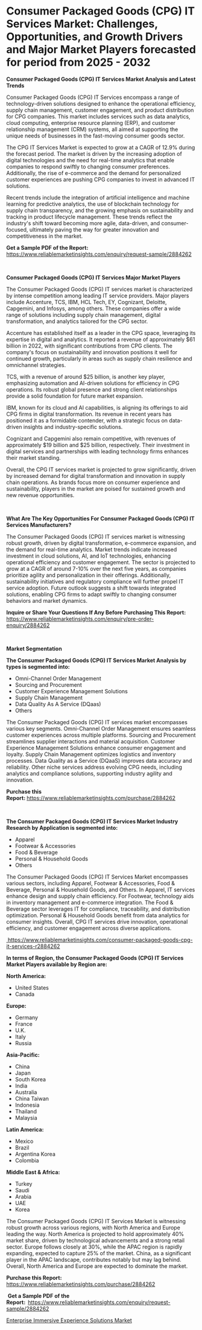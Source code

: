 <p><h1>Consumer Packaged Goods (CPG) IT Services Market: Challenges, Opportunities, and Growth Drivers and Major Market Players forecasted for period from 2025 - 2032</h1></p><p><strong>Consumer Packaged Goods (CPG) IT Services Market Analysis and Latest Trends</strong></p>
<p><p>Consumer Packaged Goods (CPG) IT Services encompass a range of technology-driven solutions designed to enhance the operational efficiency, supply chain management, customer engagement, and product distribution for CPG companies. This market includes services such as data analytics, cloud computing, enterprise resource planning (ERP), and customer relationship management (CRM) systems, all aimed at supporting the unique needs of businesses in the fast-moving consumer goods sector.</p><p>The CPG IT Services Market is expected to grow at a CAGR of 12.9% during the forecast period. The market is driven by the increasing adoption of digital technologies and the need for real-time analytics that enable companies to respond swiftly to changing consumer preferences. Additionally, the rise of e-commerce and the demand for personalized customer experiences are pushing CPG companies to invest in advanced IT solutions.</p><p>Recent trends include the integration of artificial intelligence and machine learning for predictive analytics, the use of blockchain technology for supply chain transparency, and the growing emphasis on sustainability and tracking in product lifecycle management. These trends reflect the industry's shift toward becoming more agile, data-driven, and consumer-focused, ultimately paving the way for greater innovation and competitiveness in the market.</p></p>
<p><strong>Get a Sample PDF of the Report:&nbsp;</strong> <a href="https://www.reliablemarketinsights.com/enquiry/request-sample/2884262?utm_campaign=3114&utm_medium=2&utm_source=Github&utm_content=ia&utm_term=13032025&utm_id=consumer-packaged-goods-cpg-it-services">https://www.reliablemarketinsights.com/enquiry/request-sample/2884262</a></p>
<p>&nbsp;</p>
<p><strong>Consumer Packaged Goods (CPG) IT Services Major Market Players</strong></p>
<p><p>The Consumer Packaged Goods (CPG) IT services market is characterized by intense competition among leading IT service providers. Major players include Accenture, TCS, IBM, HCL Tech, EY, Cognizant, Deloitte, Capgemini, and Infosys, among others. These companies offer a wide range of solutions including supply chain management, digital transformation, and analytics tailored for the CPG sector.</p><p>Accenture has established itself as a leader in the CPG space, leveraging its expertise in digital and analytics. It reported a revenue of approximately $61 billion in 2022, with significant contributions from CPG clients. The company's focus on sustainability and innovation positions it well for continued growth, particularly in areas such as supply chain resilience and omnichannel strategies.</p><p>TCS, with a revenue of around $25 billion, is another key player, emphasizing automation and AI-driven solutions for efficiency in CPG operations. Its robust global presence and strong client relationships provide a solid foundation for future market expansion.</p><p>IBM, known for its cloud and AI capabilities, is aligning its offerings to aid CPG firms in digital transformation. Its revenue in recent years has positioned it as a formidable contender, with a strategic focus on data-driven insights and industry-specific solutions.</p><p>Cognizant and Capgemini also remain competitive, with revenues of approximately $19 billion and $25 billion, respectively. Their investment in digital services and partnerships with leading technology firms enhances their market standing.</p><p>Overall, the CPG IT services market is projected to grow significantly, driven by increased demand for digital transformation and innovation in supply chain operations. As brands focus more on consumer experience and sustainability, players in the market are poised for sustained growth and new revenue opportunities.</p></p>
<p>&nbsp;</p>
<p><strong>What Are The Key Opportunities For Consumer Packaged Goods (CPG) IT Services Manufacturers?</strong></p>
<p><p>The Consumer Packaged Goods (CPG) IT services market is witnessing robust growth, driven by digital transformation, e-commerce expansion, and the demand for real-time analytics. Market trends indicate increased investment in cloud solutions, AI, and IoT technologies, enhancing operational efficiency and customer engagement. The sector is projected to grow at a CAGR of around 7-10% over the next five years, as companies prioritize agility and personalization in their offerings. Additionally, sustainability initiatives and regulatory compliance will further propel IT service adoption. Future outlook suggests a shift towards integrated solutions, enabling CPG firms to adapt swiftly to changing consumer behaviors and market dynamics.</p></p>
<p><strong>Inquire or Share Your Questions If Any Before Purchasing This Report:</strong> <a href="https://www.reliablemarketinsights.com/enquiry/pre-order-enquiry/2884262?utm_campaign=3114&utm_medium=2&utm_source=Github&utm_content=ia&utm_term=13032025&utm_id=consumer-packaged-goods-cpg-it-services">https://www.reliablemarketinsights.com/enquiry/pre-order-enquiry/2884262</a></p>
<p>&nbsp;</p>
<p><strong>Market Segmentation</strong></p>
<p><strong>The Consumer Packaged Goods (CPG) IT Services Market Analysis by types is segmented into:</strong></p>
<p><ul><li>Omni-Channel Order Management</li><li>Sourcing and Procurement</li><li>Customer Experience Management Solutions</li><li>Supply Chain Management</li><li>Data Quality As A Service (DQaas)</li><li>Others</li></ul></p>
<p><p>The Consumer Packaged Goods (CPG) IT services market encompasses various key segments. Omni-Channel Order Management ensures seamless customer experiences across multiple platforms. Sourcing and Procurement streamlines supplier interactions and material acquisition. Customer Experience Management Solutions enhance consumer engagement and loyalty. Supply Chain Management optimizes logistics and inventory processes. Data Quality as a Service (DQaaS) improves data accuracy and reliability. Other niche services address evolving CPG needs, including analytics and compliance solutions, supporting industry agility and innovation.</p></p>
<p><strong>Purchase this Report:&nbsp;</strong><a href="https://www.reliablemarketinsights.com/purchase/2884262?utm_campaign=3114&utm_medium=2&utm_source=Github&utm_content=ia&utm_term=13032025&utm_id=consumer-packaged-goods-cpg-it-services">https://www.reliablemarketinsights.com/purchase/2884262</a></p>
<p>&nbsp;</p>
<p><strong>The Consumer Packaged Goods (CPG) IT Services Market Industry Research by Application is segmented into:</strong></p>
<p><ul><li>Apparel</li><li>Footwear & Accessories</li><li>Food & Beverage</li><li>Personal & Household Goods</li><li>Others</li></ul></p>
<p><p>The Consumer Packaged Goods (CPG) IT Services Market encompasses various sectors, including Apparel, Footwear & Accessories, Food & Beverage, Personal & Household Goods, and Others. In Apparel, IT services enhance design and supply chain efficiency. For Footwear, technology aids in inventory management and e-commerce integration. The Food & Beverage sector leverages IT for compliance, traceability, and distribution optimization. Personal & Household Goods benefit from data analytics for consumer insights. Overall, CPG IT services drive innovation, operational efficiency, and customer engagement across diverse applications.</p></p>
<p><a href="https://www.reliablemarketinsights.com/consumer-packaged-goods-cpg-it-services-r2884262?utm_campaign=3114&utm_medium=2&utm_source=Github&utm_content=ia&utm_term=13032025&utm_id=consumer-packaged-goods-cpg-it-services">&nbsp;https://www.reliablemarketinsights.com/consumer-packaged-goods-cpg-it-services-r2884262</a></p>
<p><strong>In terms of Region, the Consumer Packaged Goods (CPG) IT Services Market Players available by Region are:</strong></p>
<p>
    <p> <strong> North America: </strong>
        <ul>
            <li>United States</li>
            <li>Canada</li>
        </ul>
        </p> 
    <p> <strong> Europe: </strong>
        <ul>
            <li>Germany</li>
            <li>France</li>
            <li>U.K.</li>
            <li>Italy</li>
            <li>Russia</li>
        </ul>
        </p> 
    <p> <strong> Asia-Pacific: </strong>
        <ul>
            <li>China</li>
            <li>Japan</li>
            <li>South Korea</li>
            <li>India</li>
            <li>Australia</li>
            <li>China Taiwan</li>
            <li>Indonesia</li>
            <li>Thailand</li>
            <li>Malaysia</li>
        </ul>
        </p> 
    <p> <strong> Latin America: </strong>
        <ul>
            <li>Mexico</li>
            <li>Brazil</li>
            <li>Argentina Korea</li>
            <li>Colombia</li>
        </ul>
        </p> 
    <p> <strong> Middle East & Africa: </strong>
        <ul>
            <li>Turkey</li>
            <li>Saudi</li>
            <li>Arabia</li>
            <li>UAE</li>
            <li>Korea</li>
        </ul>
    </p>
    </p>
<p><p>The Consumer Packaged Goods (CPG) IT Services Market is witnessing robust growth across various regions, with North America and Europe leading the way. North America is projected to hold approximately 40% market share, driven by technological advancements and a strong retail sector. Europe follows closely at 30%, while the APAC region is rapidly expanding, expected to capture 25% of the market. China, as a significant player in the APAC landscape, contributes notably but may lag behind. Overall, North America and Europe are expected to dominate the market.</p></p>
<p><strong>Purchase this Report: </strong><a href="https://www.reliablemarketinsights.com/purchase/2884262?utm_campaign=3114&utm_medium=2&utm_source=Github&utm_content=ia&utm_term=13032025&utm_id=consumer-packaged-goods-cpg-it-services">https://www.reliablemarketinsights.com/purchase/2884262</a></p>
<p>&nbsp;<strong>Get a Sample PDF of the Report:&nbsp;&nbsp;</strong><a href="https://www.reliablemarketinsights.com/enquiry/request-sample/2884262?utm_campaign=3114&utm_medium=2&utm_source=Github&utm_content=ia&utm_term=13032025&utm_id=consumer-packaged-goods-cpg-it-services">https://www.reliablemarketinsights.com/enquiry/request-sample/2884262</a></p>
<p><strong></strong></p>
<p><p><a href="https://github.com/miottaredlin79/Market-Research-Report-List-1/blob/main/enterprise-immersive-experience-solutions-market.md?utm_campaign=3114&utm_medium=2&utm_source=Github&utm_content=ia&utm_term=13032025&utm_id=consumer-packaged-goods-cpg-it-services">Enterprise Immersive Experience Solutions Market</a></p></p>